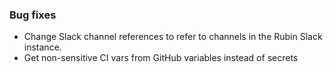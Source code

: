 ### Bug fixes

- Change Slack channel references to refer to channels in the Rubin Slack instance.
- Get non-sensitive CI vars from GitHub variables instead of secrets
